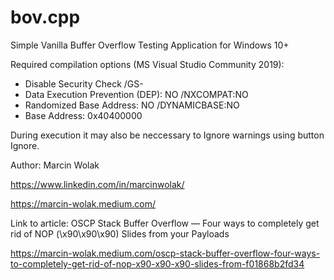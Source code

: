 # bov.cpp
Simple Vanilla Buffer Overflow Testing Application for Windows 10+

Required compilation options (MS Visual Studio Community 2019):

- Disable Security Check /GS-
- Data Execution Prevention (DEP): NO /NXCOMPAT:NO
- Randomized Base Address: NO /DYNAMICBASE:NO
- Base Address: 0x40400000

During execution it may also be neccessary to Ignore warnings using button Ignore.

Author: Marcin Wolak

https://www.linkedin.com/in/marcinwolak/

https://marcin-wolak.medium.com/

Link to article: OSCP Stack Buffer Overflow — Four ways to completely get rid of NOP (\x90\x90\x90) Slides from your Payloads

https://marcin-wolak.medium.com/oscp-stack-buffer-overflow-four-ways-to-completely-get-rid-of-nop-x90-x90-x90-slides-from-f01868b2fd34
